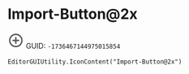 # Import-Button@2x
![](/img/Import-Button@2x.png)
GUID: `-1736467144975015854`
```
EditorGUIUtility.IconContent("Import-Button@2x")
```
